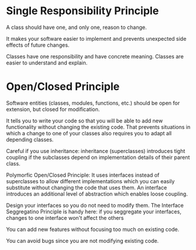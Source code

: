 # Single Responsibility Principle

A class should have one, and only one, reason to change.

It makes your software easier to implement and prevents unexpected side effects of future changes.

Classes have one responsibility and have concrete meaning. Classes are easier to understand and explain.

# Open/Closed Principle

Software entities (classes, modules, functions, etc.) should be open for extension, but closed for modification.

It tells you to write your code so that you will be able to add new functionality without changing the existing code. That prevents situations in which a change to one of your classes also requires you to adapt all depending classes.

Careful if you use inheritance: inheritance (superclasses) introduces tight coupling if the subclasses depend on implementation details of their parent class.

Polymorfic Open/Closed Principle: It uses interfaces instead of superclasses to allow different implementations which you can easily substitute without changing the code that uses them. An interface introduces an additional level of abstraction which enables loose coupling.

Design your interfaces so you do not need to modify them. The Interface Seggregatino Principle is handy here: if you seggregate your interfaces, changes to one interface won't affect the others

You can add new features without focusing too much on existing code. 

You can avoid bugs since you are not modifying existing code.



